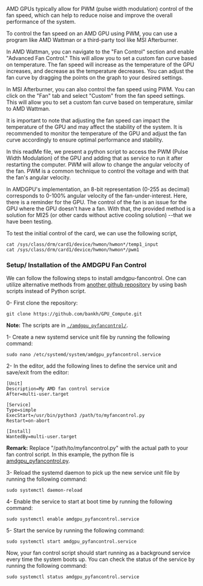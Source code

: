 AMD GPUs typically allow for PWM (pulse width modulation) control of the fan speed, which can help to reduce noise and improve the overall performance of the system.

To control the fan speed on an AMD GPU using PWM, you can use a program like AMD Wattman or a third-party tool like MSI Afterburner.

In AMD Wattman, you can navigate to the "Fan Control" section and enable "Advanced Fan Control." This will allow you to set a custom fan curve based on temperature. The fan speed will increase as the temperature of the GPU increases, and decrease as the temperature decreases. You can adjust the fan curve by dragging the points on the graph to your desired settings.

In MSI Afterburner, you can also control the fan speed using PWM. You can click on the "Fan" tab and select "Custom" from the fan speed settings. This will allow you to set a custom fan curve based on temperature, similar to AMD Wattman.

It is important to note that adjusting the fan speed can impact the temperature of the GPU and may affect the stability of the system. It is recommended to monitor the temperature of the GPU and adjust the fan curve accordingly to ensure optimal performance and stability.

In this readMe file, we present a python script to access the PWM (Pulse Width Modulation) of the GPU and adding that as service to run it after restarting the computer. PWM will allow to change the angular velocity of the fan. PWM is a common technique to control the voltage and with that the fan's angular velocity.   

In AMDGPU's implementation, an 8-bit representation (0-255 as decimal) corresponds to 0-100% angular velocity of the fan-under-interest. Here, there is a reminder for the GPU. The control of the fan is an issue for the GPU where the GPU doesn't have a fan. With that, the provided method is a solution for MI25 (or other cards without active cooling solution) --that we have been testing.  

To test the initial control of the card, we can use the following script,   
```
cat /sys/class/drm/card1/device/hwmon/hwmon*/temp1_input
cat /sys/class/drm/card1/device/hwmon/hwmon*/pwm1
```

### Setup/ Installation of the AMDGPU Fan Control
We can follow the following steps to install amdgpu-fancontrol. One can utilize alternative methods
from [another github repository](https://github.com/grmat/amdgpu-fancontrol) by using bash scripts instead of Python script. 

0- First clone the repository:  
```
git clone https://github.com/bankh/GPU_Compute.git
```
__Note:__ The scripts are in [`./amdgpu_pyfancontrol/`](https://github.com/bankh/GPU_Compute/tree/main/amdgpu-pyfancontrol).

1- Create a new systemd service unit file by running the following command:
```
sudo nano /etc/systemd/system/amdgpu_pyfancontrol.service
```
2- In the editor, add the following lines to define the service unit and save/exit from the editor:
```
[Unit]
Description=My AMD fan control service
After=multi-user.target

[Service]
Type=simple
ExecStart=/usr/bin/python3 /path/to/myfancontrol.py
Restart=on-abort

[Install]
WantedBy=multi-user.target

```
__Remark:__ Replace "/path/to/myfancontrol.py" with the actual path to your fan control script. In this example, the python file is [amdgpu_pyfancontrol.py](https://github.com/bankh/GPU_Compute/blob/main/amdgpu-pyfancontrol/amdgpu_fancontrol.py).

3- Reload the systemd daemon to pick up the new service unit file by running the following command:
```
sudo systemctl daemon-reload
```

4- Enable the service to start at boot time by running the following command:
```
sudo systemctl enable amdgpu_pyfancontrol.service

```

5- Start the service by running the following command:
```
sudo systemctl start amdgpu_pyfancontrol.service

```

Now, your fan control script should start running as a background service every time the system boots up. You can check the status of the service by running the following command:
```
sudo systemctl status amdgpu_pyfancontrol.service
```


